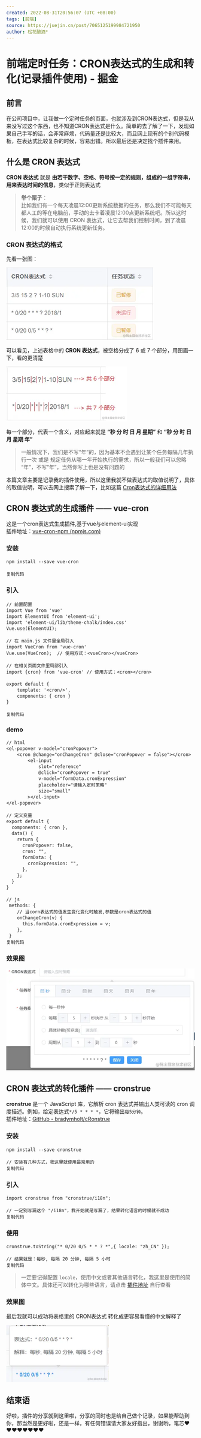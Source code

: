 ```yaml
---
created: 2022-08-31T20:56:07 (UTC +08:00)
tags: [前端]
source: https://juejin.cn/post/7065125199984721950
author: 松花酿酒⁰
---
```


# 前端定时任务：CRON表达式的生成和转化(记录插件使用) - 掘金

## 前言

在公司项目中，让我做一个定时任务的页面，也就涉及到CRON表达式，但是我从来没写过这个东西，也不知道CRON表达式是什么。简单的去了解了一下，发现如果自己手写的话，会非常麻烦，代码量还是比较大，而且网上现有的个别代码模板，在表达式比较复杂的时候，容易出错。所以最后还是决定找个插件来用。

## 什么是 CRON 表达式

**CRON 表达式** 就是 **由若干数字、空格、符号按一定的规则，组成的一组字符串，用来表达时间的信息**，类似于正则表达式

> **举个栗子**：  
> 比如我们有一个每天凌晨12:00更新系统数据的任务，那么我们不可能每天都人工的等在电脑前，手动的去卡着凌晨12:00点更新系统吧。所以这时候，我们就可以使用 CRON 表达式，让它去帮我们控制时间，到了凌晨12:00的时候自动执行系统更新任务。

### CRON 表达式的格式

先看一张图：

![企业微信截图_16448082499357.png](assets/337e783498228b4ff4a5a2acaabb3dc3_MD5.webp)

可以看见，上述表格中的 **CRON 表达式**，被空格分成了 6 或 7 个部分，用图画一下，看的更清楚

![cron表达式.png](assets/deeed845efc3eece0bded7d4bb076f47_MD5.webp)

每一个部分，代表一个含义，对应起来就是 **“秒 分 时 日 月 星期”** 和 **“秒 分 时 日 月 星期 年”**

> 一般情况下，我们是不写“年”的，因为基本不会遇到让某个任务每隔几年执行一次 或是 规定任务从哪一年开始执行的需求，所以一般我们可以忽略 “年”，不写“年”，当然你写上也是没有问题的

本篇文章主要是记录我的插件使用，所以这里我就不做表达式的取值说明了，具体的取值说明，可以去网上搜索了解一下，比如这篇 [Cron表达式的详细用法](https://link.juejin.cn/?target=https%3A%2F%2Fwww.jianshu.com%2Fp%2Fe9ce1a7e1ed1 "https://www.jianshu.com/p/e9ce1a7e1ed1")

## CRON 表达式的生成插件 —— vue-cron

这是一个cron表达式生成插件,基于vue与element-ui实现  
插件地址：[vue-cron-npm (npmjs.com)](https://link.juejin.cn/?target=https%3A%2F%2Fwww.npmjs.com%2Fpackage%2Fvue-cron%2Fv%2F1.0.9 "https://www.npmjs.com/package/vue-cron/v/1.0.9")

### 安装

```
npm install --save vue-cron

复制代码
```

### 引入

```
// 前置配置
import Vue from 'vue'
import ElementUI from 'element-ui';
import 'element-ui/lib/theme-chalk/index.css'
Vue.use(ElementUI);
 
// 在 main.js 文件里全局引入 
import VueCron from 'vue-cron'
Vue.use(VueCron);  // 使用方式：<vueCron></vueCron>
 
// 在相关页面文件里局部引入
import {cron} from 'vue-cron' // 使用方式：<cron></cron>

export default {
    template: '<cron/>',
    components: { cron }
}

复制代码
```

### demo

```
// html
<el-popover v-model="cronPopover">
    <cron @change="onChangeCron" @close="cronPopover = false"></cron>
        <el-input
            slot="reference"
            @click="cronPopover = true"
            v-model="formData.cronExpression"
            placeholder="请输入定时策略"
            size="small"
        ></el-input>
</el-popover>

// 定义变量
export default {
  components: { cron },
  data() {
    return {
      cronPopover: false,
      cron: "",
      formData: {
        cronExpression: "",
      },
    };
  }
}

// js
 methods: {
    // 当corn表达式的值发生变化变化时触发,参数是cron表达式的值
    onChangeCron(v) {
      this.formData.cronExpression = v;
    },
 }
复制代码
```

### 效果图

![1644811012(1).png](assets/ab2317b5a741b730bd4d235671b68568_MD5.webp)

## CRON 表达式的转化插件 —— cronstrue

**cronstrue** 是一个 JavaScript 库，它解析 cron 表达式并输出人类可读的 cron 调度描述。例如，给定表达式`*/5 * * * *`，它将输出`每5分钟`。  
插件地址：[GitHub - bradymholt/cRonstrue](https://link.juejin.cn/?target=https%3A%2F%2Fgithub.com%2Fbradymholt%2FcRonstrue "https://github.com/bradymholt/cRonstrue")

### 安装

```
npm install --save cronstrue

// 安装有几种方式，我这里就使用最常用的
复制代码
```

### 引入

```
import cronstrue from "cronstrue/i18n"; 

// 一定别写漏这个 "/i18n"，我开始就是写漏了，结果转化语言的时候就不成功
复制代码
```

### 使用

```
cronstrue.toString("* 0/20 0/5 * * ? *",{ locale: "zh_CN" });

// 结果就是：每秒, 每隔 20 分钟, 每隔 5 小时
复制代码
```

> 一定要记得配置 `locale`，使用中文或者其他语言转化，我这里是使用的简体中文。具体还可以转化为哪些语言，请点击 [插件地址](https://link.juejin.cn/?target=https%3A%2F%2Fgithub.com%2Fbradymholt%2FcRonstrue "https://github.com/bradymholt/cRonstrue") 自行查看

### 效果图

最后我就可以成功将表格里的 CRON表达式 转化成更容易看懂的中文解释了

![image.png](assets/0a91ac2159a2d4756b53cdf8e1e26d63_MD5.webp)

## 结束语

好啦，插件的分享就到这里啦，分享的同时也是给自己做个记录，如果能帮助到你，那当然是更好啦，还是一样，有任何错误请大家友好指出，谢谢哟，笔芯❤❤❤❤❤❤❤❤

